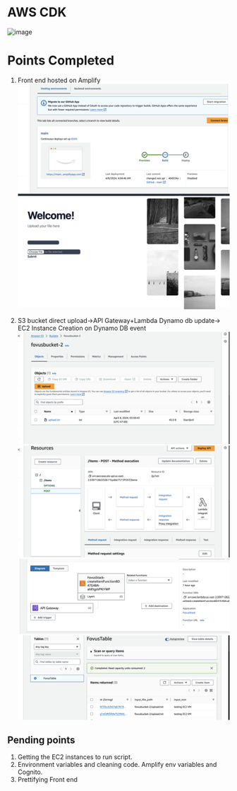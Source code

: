 # AWS CDK

<img width="599" alt="image" src="https://github.com/asmaknikar/Fovus/assets/26831590/23fd305f-19c7-4143-b7e3-7a2596d5b545">



# Points Completed
1) Front end hosted on Amplify
![alt text](image.png)
![alt text](image-1.png)

2) S3 bucket direct upload->API Gateway+Lambda Dynamo db update-> EC2 Instance Creation on Dynamo DB event
![alt text](image-2.png)
![alt text](image-3.png)
![alt text](image-4.png)
![alt text](image-5.png)

## Pending points
1) Getting the EC2 instances to run script. 
2) Environment variables and cleaning code. Amplify env variables and Cognito.
3) Prettifying Front end

